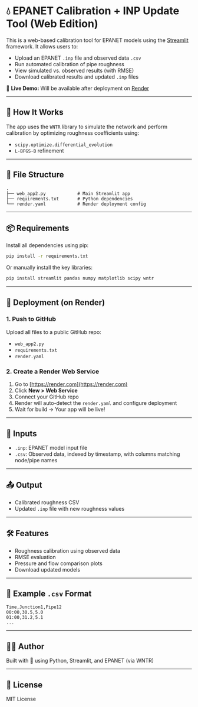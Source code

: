 # 💧 EPANET Calibration + INP Update Tool (Web Edition)

This is a web-based calibration tool for EPANET models using the [Streamlit](https://streamlit.io) framework. It allows users to:

- Upload an EPANET `.inp` file and observed data `.csv`
- Run automated calibration of pipe roughness
- View simulated vs. observed results (with RMSE)
- Download calibrated results and updated `.inp` files

🚀 **Live Demo:** Will be available after deployment on [Render](https://render.com)

---

## 🧠 How It Works

The app uses the `WNTR` library to simulate the network and perform calibration by optimizing roughness coefficients using:

- `scipy.optimize.differential_evolution`
- `L-BFGS-B` refinement

---

## 📁 File Structure

```
.
├── web_app2.py            # Main Streamlit app
├── requirements.txt       # Python dependencies
└── render.yaml            # Render deployment config
```

---

## 📦 Requirements

Install all dependencies using pip:

```bash
pip install -r requirements.txt
```

Or manually install the key libraries:

```bash
pip install streamlit pandas numpy matplotlib scipy wntr
```

---

## 🚀 Deployment (on Render)

### 1. Push to GitHub

Upload all files to a public GitHub repo:
- `web_app2.py`
- `requirements.txt`
- `render.yaml`

### 2. Create a Render Web Service

1. Go to [https://render.com](https://render.com)
2. Click **New > Web Service**
3. Connect your GitHub repo
4. Render will auto-detect the `render.yaml` and configure deployment
5. Wait for build → Your app will be live!

---

## 📄 Inputs

- `.inp`: EPANET model input file
- `.csv`: Observed data, indexed by timestamp, with columns matching node/pipe names

---

## 📤 Output

- Calibrated roughness CSV
- Updated `.inp` file with new roughness values

---

## 🛠️ Features

- Roughness calibration using observed data
- RMSE evaluation
- Pressure and flow comparison plots
- Download updated models

---

## 🧪 Example `.csv` Format

```csv
Time,Junction1,Pipe12
00:00,30.5,5.0
01:00,31.2,5.1
...
```

---

## 👨‍💻 Author

Built with 💙 using Python, Streamlit, and EPANET (via WNTR)

---

## 📃 License

MIT License
